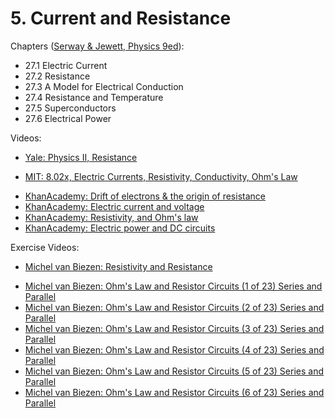 # 5. Current and Resistance

Chapters ([Serway & Jewett, Physics 9ed](https://annas-archive.org/md5/076b2e7e2084a32914bcb8ca29d04f4d)):
- 27.1 Electric Current
- 27.2 Resistance
- 27.3 A Model for Electrical Conduction
- 27.4 Resistance and Temperature
- 27.5 Superconductors
- 27.6 Electrical Power

Videos:
- [Yale: Physics II, Resistance](https://www.youtube.com/watch?v=BvHqgbIVulc&list=PLD07B2225BB40E582)
<!---->
- [MIT: 8.02x, Electric Currents, Resistivity, Conductivity, Ohm's Law](https://www.youtube.com/watch?v=PJqOaHBgr30&list=PLyQSN7X0ro2314mKyUiOILaOC2hk6Pc3j)
<!---->
- [KhanAcademy: Drift of electrons & the origin of resistance](https://www.khanacademy.org/science/in-in-class-12th-physics-india/in-in-current-electricity/x51bd77206da864f3:drift-of-electrons-the-origin-of-resistance/v/drift-velocity-concept-intuition)
- [KhanAcademy: Electric current and voltage](https://www.khanacademy.org/science/in-in-class-12th-physics-india/in-in-current-electricity/in-in-electric-current-and-voltage/v/ee-current)
- [KhanAcademy: Resistivity, and Ohm's law](https://www.khanacademy.org/science/in-in-class-12th-physics-india/in-in-current-electricity/in-in-resistivity-and-ohms-law/v/circuits-part-1)
- [KhanAcademy: Electric power and DC circuits](https://www.khanacademy.org/science/in-in-class-12th-physics-india/in-in-current-electricity/in-in-electric-power-and-dc-circuits/a/circuit-introduction)

Exercise Videos:
- [Michel van Biezen: Resistivity and Resistance](https://www.youtube.com/playlist?list=PLX2gX-ftPVXUxUBxi3CCGIR-8RLYi-cOj)
<!---->
- [Michel van Biezen: Ohm's Law and Resistor Circuits (1 of 23) Series and Parallel](https://www.youtube.com/watch?v=GcQeEXYXpww&list=PLX2gX-ftPVXXSnzVqN0lldRssT6HdypN0)
- [Michel van Biezen: Ohm's Law and Resistor Circuits (2 of 23) Series and Parallel](https://www.youtube.com/watch?v=DJmBY1zeD48&list=PLX2gX-ftPVXXSnzVqN0lldRssT6HdypN0)
- [Michel van Biezen: Ohm's Law and Resistor Circuits (3 of 23) Series and Parallel](https://www.youtube.com/watch?v=z-pjDVDKU50&list=PLX2gX-ftPVXXSnzVqN0lldRssT6HdypN0)
- [Michel van Biezen: Ohm's Law and Resistor Circuits (4 of 23) Series and Parallel](https://www.youtube.com/watch?v=YsZyEMs3hic&list=PLX2gX-ftPVXXSnzVqN0lldRssT6HdypN0)
- [Michel van Biezen: Ohm's Law and Resistor Circuits (5 of 23) Series and Parallel](https://www.youtube.com/watch?v=4-K4JwyHAEw&list=PLX2gX-ftPVXXSnzVqN0lldRssT6HdypN0)
- [Michel van Biezen: Ohm's Law and Resistor Circuits (6 of 23) Series and Parallel](https://www.youtube.com/watch?v=V377QZbWmbg&list=PLX2gX-ftPVXXSnzVqN0lldRssT6HdypN0)